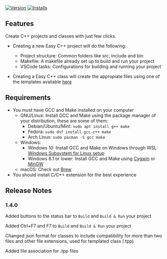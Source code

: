 [![Version][version-badge]][marketplace]
[![Installs][installs-badge]][marketplace]
## Features

Create C++ projects and classes with just few clicks.

+ Creating a new Easy C++ project will do the following:
  - Project structure: Common folders like src, include and bin
  - Makefile: A makefile already set up to build and run your project
  - VSCode tasks: Configurations for building and running your project

+ Creating a Easy C++ class will create the appropiate files using one of the templates avaliable [here](https://github.com/acharluk/easy-cpp-projects/tree/master/templates/classes)


## Requirements

- You must have GCC and Make installed on your computer
    - GNU/Linux: Install GCC and Make using the package manager of your distribution, these are some of them:
        + Debian/Ubuntu/Mint: `sudo apt install g++ make`
        + Fedora: `sudo dnf install gcc-c++ make`
        + Arch Linux: `sudo pacman -S gcc make`
    - Windows:
        + Windows 10: Install GCC and Make on Windows through WSL: [Windows Subsystem for Linux setup](https://github.com/acharluk/UsefulStuff/blob/master/windows/setup_wsl.md)
        + Windows 8.1 or lower: Install GCC and Make using [Cygwin](https://www.cygwin.com/) or [MinGW](http://www.mingw.org/)
    - macOS: Check out [Brew](https://brew.sh/)
- You should install C/C++ extension for the best experience


## Release Notes

### 1.4.0

Added buttons to the status bar to `Build` and `Build & Run` your project

Added Ctrl+F7 and F7 to `Build` and `Build & Run` your project

Changed json format for classes to include compatibility for more than two files and other file extensions, used for templated class (.tpp)

Added file association for .tpp files


[version-badge]: https://vsmarketplacebadge.apphb.com/version/ACharLuk.easy-cpp-projects.svg
[installs-badge]: https://vsmarketplacebadge.apphb.com/installs/ACharLuk.easy-cpp-projects.svg
[marketplace]: https://marketplace.visualstudio.com/items?itemName=ACharLuk.easy-cpp-projects
